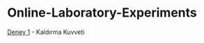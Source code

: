 # Online-Laboratory-Experiments

[Deney 1](https://emineayranci.github.io/Online-Laboratory-Experiments/online-lab/main.html) - Kaldırma Kuvveti
